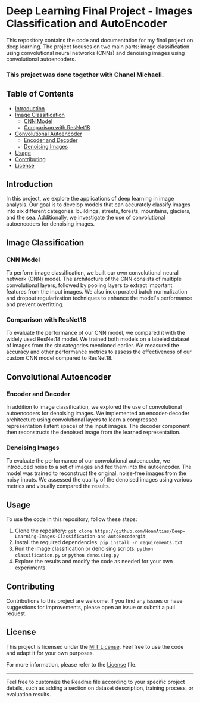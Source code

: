 # Deep Learning Final Project - Images Classification and AutoEncoder

This repository contains the code and documentation for my final project on deep learning. The project focuses on two main parts: image classification using convolutional neural networks (CNNs) and denoising images using convolutional autoencoders.
### This project was done together with Chanel Michaeli.

## Table of Contents

- [Introduction](#introduction)
- [Image Classification](#image-classification)
  - [CNN Model](#cnn-model)
  - [Comparison with ResNet18](#comparison-with-resnet18)
- [Convolutional Autoencoder](#convolutional-autoencoder)
  - [Encoder and Decoder](#encoder-and-decoder)
  - [Denoising Images](#denoising-images)
- [Usage](#usage)
- [Contributing](#contributing)
- [License](#license)

## Introduction

In this project, we explore the applications of deep learning in image analysis. Our goal is to develop models that can accurately classify images into six different categories: buildings, streets, forests, mountains, glaciers, and the sea. Additionally, we investigate the use of convolutional autoencoders for denoising images.

## Image Classification

### CNN Model

To perform image classification, we built our own convolutional neural network (CNN) model. The architecture of the CNN consists of multiple convolutional layers, followed by pooling layers to extract important features from the input images. We also incorporated batch normalization and dropout regularization techniques to enhance the model's performance and prevent overfitting.

### Comparison with ResNet18

To evaluate the performance of our CNN model, we compared it with the widely used ResNet18 model. We trained both models on a labeled dataset of images from the six categories mentioned earlier. We measured the accuracy and other performance metrics to assess the effectiveness of our custom CNN model compared to ResNet18.

## Convolutional Autoencoder

### Encoder and Decoder

In addition to image classification, we explored the use of convolutional autoencoders for denoising images. We implemented an encoder-decoder architecture using convolutional layers to learn a compressed representation (latent space) of the input images. The decoder component then reconstructs the denoised image from the learned representation.

### Denoising Images

To evaluate the performance of our convolutional autoencoder, we introduced noise to a set of images and fed them into the autoencoder. The model was trained to reconstruct the original, noise-free images from the noisy inputs. We assessed the quality of the denoised images using various metrics and visually compared the results.

## Usage

To use the code in this repository, follow these steps:

1. Clone the repository: `git clone https://github.com/NoamAtias/Deep-Learning-Images-Classification-and-AutoEncodergit`
2. Install the required dependencies: `pip install -r requirements.txt`
3. Run the image classification or denoising scripts: `python classification.py` or `python denoising.py`
4. Explore the results and modify the code as needed for your own experiments.

## Contributing

Contributions to this project are welcome. If you find any issues or have suggestions for improvements, please open an issue or submit a pull request.

## License

This project is licensed under the [MIT License](LICENSE). Feel free to use the code and adapt it for your own purposes.

For more information, please refer to the [License](LICENSE) file.

---

Feel free to customize the Readme file according to your specific project details, such as adding a section on dataset description, training process, or evaluation results.
